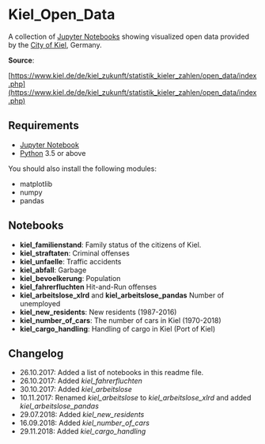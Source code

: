 # Kiel_Open_Data

A collection of [Jupyter Notebooks](https://jupyter.org/) showing visualized open data provided by the [City of Kiel](https://kiel.de/), Germany.

**Source**:

[https://www.kiel.de/de/kiel_zukunft/statistik_kieler_zahlen/open_data/index.php](https://www.kiel.de/de/kiel_zukunft/statistik_kieler_zahlen/open_data/index.php)

## Requirements

* [Jupyter Notebook](http://jupyter.org)
* [Python](https://python.org) 3.5 or above

You should also install the following modules:

* matplotlib
* numpy
* pandas

## Notebooks

* **kiel_familienstand**: Family status of the citizens of Kiel.
* **kiel_straftaten**: Criminal offenses
* **kiel_unfaelle**: Traffic accidents
* **kiel_abfall**: Garbage
* **kiel_bevoelkerung**: Population
* **kiel_fahrerfluchten** Hit-and-Run offenses
* **kiel_arbeitslose_xlrd** and **kiel_arbeitslose_pandas** Number of unemployed
* **kiel_new_residents**: New residents (1987-2016)
* **kiel_number_of_cars**: The number of cars in Kiel (1970-2018)
* **kiel_cargo_handling**: Handling of cargo in Kiel (Port of Kiel)

## Changelog

* 26.10.2017: Added a list of notebooks in this readme file.
* 26.10.2017: Added *kiel_fahrerfluchten*
* 30.10.2017: Added *kiel_arbeitslose*
* 10.11.2017: Renamed *kiel_arbeitslose* to *kiel_arbeitslose_xlrd* and added *kiel_arbeitslose_pandas*
* 29.07.2018: Added *kiel_new_residents*
* 16.09.2018: Added *kiel_number_of_cars*
* 29.11.2018: Added *kiel_cargo_handling*
